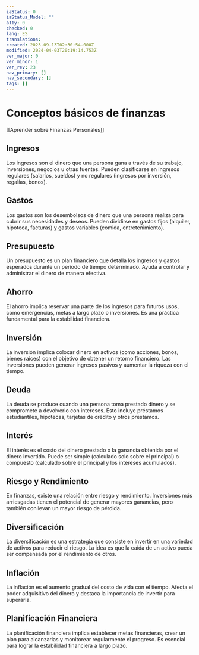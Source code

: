 ```yaml
---
iaStatus: 0
iaStatus_Model: ""
a11y: 0
checked: 0
lang: ES
translations: 
created: 2023-09-13T02:30:54.000Z
modified: 2024-04-03T20:19:14.753Z
ver_major: 0
ver_minor: 1
ver_rev: 23
nav_primary: []
nav_secondary: []
tags: []
---
```

# Conceptos básicos de finanzas

[[Aprender sobre Finanzas Personales]]

##  Ingresos

Los ingresos son el dinero que una persona gana a través de su trabajo, inversiones, negocios u otras fuentes. Pueden clasificarse en ingresos regulares (salarios, sueldos) y no regulares (ingresos por inversión, regalías, bonos).

## Gastos

Los gastos son los desembolsos de dinero que una persona realiza para cubrir sus necesidades y deseos. Pueden dividirse en gastos fijos (alquiler, hipoteca, facturas) y gastos variables (comida, entretenimiento).

## Presupuesto

Un presupuesto es un plan financiero que detalla los ingresos y gastos esperados durante un período de tiempo determinado. Ayuda a controlar y administrar el dinero de manera efectiva.

## Ahorro

El ahorro implica reservar una parte de los ingresos para futuros usos, como emergencias, metas a largo plazo o inversiones. Es una práctica fundamental para la estabilidad financiera.

## Inversión

La inversión implica colocar dinero en activos (como acciones, bonos, bienes raíces) con el objetivo de obtener un retorno financiero. Las inversiones pueden generar ingresos pasivos y aumentar la riqueza con el tiempo.

## Deuda

La deuda se produce cuando una persona toma prestado dinero y se compromete a devolverlo con intereses. Esto incluye préstamos estudiantiles, hipotecas, tarjetas de crédito y otros préstamos.

## Interés

El interés es el costo del dinero prestado o la ganancia obtenida por el dinero invertido. Puede ser simple (calculado solo sobre el principal) o compuesto (calculado sobre el principal y los intereses acumulados).

## Riesgo y Rendimiento

En finanzas, existe una relación entre riesgo y rendimiento. Inversiones más arriesgadas tienen el potencial de generar mayores ganancias, pero también conllevan un mayor riesgo de pérdida.

## Diversificación

La diversificación es una estrategia que consiste en invertir en una variedad de activos para reducir el riesgo. La idea es que la caída de un activo pueda ser compensada por el rendimiento de otros.

## Inflación

La inflación es el aumento gradual del costo de vida con el tiempo. Afecta el poder adquisitivo del dinero y destaca la importancia de invertir para superarla.

## Planificación Financiera

La planificación financiera implica establecer metas financieras, crear un plan para alcanzarlas y monitorear regularmente el progreso. Es esencial para lograr la estabilidad financiera a largo plazo.
